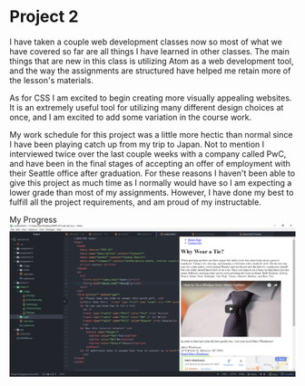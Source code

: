 # Project 2

I have taken a couple web development classes now so most of what we have covered so far are all things I have learned in other classes.  The main things that are new in this class is utilizing Atom as a web development tool, and the way the assignments are structured have helped me retain more of the lesson's materials.

As for CSS I am excited to begin creating more visually appealing websites.  It is an extremely useful tool for utilizing many different design choices at once, and I am excited to add some variation in the course work.

My work schedule for this project was a little more hectic than normal since I have been playing catch up from my trip to Japan.  Not to mention I interviewed twice over the last couple weeks with a company called PwC, and have been in the final stages of accepting an offer of employment with their Seattle office after graduation.  For these reasons I haven't been able to give this project as much time as I normally would have so I am expecting a lower grade than most of my assignments.  However, I have done my best to fulfill all the project requirements, and am proud of my instructable.

My Progress ![progress](./images/Project-2.png)
